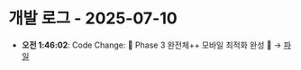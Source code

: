 # 개발 로그 - 2025-07-10

- **오전 1:46:02**: Code Change: 🎊 Phase 3 완전체++ 모바일 최적화 완성 🎊 → [파일](../code-changes/2025-07-10T16-46-02-359Z_code_change.json)
